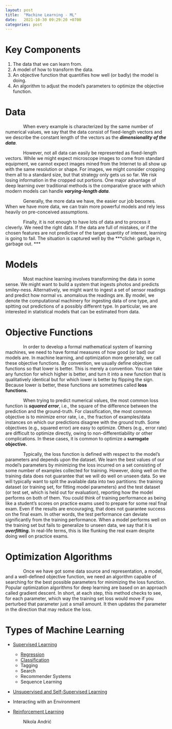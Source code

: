 ```yaml
---
layout: post
title:  "Machine Learning - ML"
date:   2021-10-30 09:29:20 +0700
categories: post
---
```


# Key Components

   1. The data that we can learn from.
   2. A model of how to transform the data.
   3. An objective function that quantifies how well (or badly) the model is doing.
   4. An algorithm to adjust the model’s parameters to optimize the objective function.

# Data

&nbsp;&nbsp;&nbsp;&nbsp;&nbsp;&nbsp;&nbsp;&nbsp;&nbsp;&nbsp;&nbsp;&nbsp;&nbsp;
 When every example is characterized by the same number of numerical values, we say that 
 the data consist of fixed-length vectors and we describe the constant length of the vectors as the ***dimensionality of the data***. 

&nbsp;&nbsp;&nbsp;&nbsp;&nbsp;&nbsp;&nbsp;&nbsp;&nbsp;&nbsp;&nbsp;&nbsp;&nbsp;
 However, not all data can easily be represented as fixed-length vectors. While we might expect microscope images to come from standard 
 equipment, we cannot expect images mined from the Internet to all show up with the same resolution or shape. For images, we might consider 
 cropping them all to a standard size, but that strategy only gets us so far. We risk losing information in the cropped out portions.
 One major advantage of deep learning over traditional methods is the comparative grace with which modern models can handle ***varying-length data***.

&nbsp;&nbsp;&nbsp;&nbsp;&nbsp;&nbsp;&nbsp;&nbsp;&nbsp;&nbsp;&nbsp;&nbsp;&nbsp;
 Generally, the more data we have, the easier our job becomes. When we have more data, we can train more powerful models and
 rely less heavily on pre-conceived assumptions.
  
&nbsp;&nbsp;&nbsp;&nbsp;&nbsp;&nbsp;&nbsp;&nbsp;&nbsp;&nbsp;&nbsp;&nbsp;&nbsp;
 Finally, it is not enough to have lots of data and to process it cleverly. We need the right data. If the data are full of mistakes, 
 or if the chosen features are not predictive of the target quantity of interest, learning is going to fail. 
 The situation is captured well by the ***cliché: garbage in, garbage out. ***

# Models

&nbsp;&nbsp;&nbsp;&nbsp;&nbsp;&nbsp;&nbsp;&nbsp;&nbsp;&nbsp;&nbsp;&nbsp;&nbsp;
 Most machine learning involves transforming the data in some sense. We might want to build a system that ingests photos and predicts smiley-ness. 
 Alternatively, we might want to ingest a set of sensor readings and predict how normal vs. anomalous the readings are. By model, we denote the 
 computational machinery for ingesting data of one type, and spitting out predictions of a possibly different type. In particular, we are 
 interested in statistical models that can be estimated from data. 

# Objective Functions

&nbsp;&nbsp;&nbsp;&nbsp;&nbsp;&nbsp;&nbsp;&nbsp;&nbsp;&nbsp;&nbsp;&nbsp;&nbsp;
  In order to develop a formal mathematical system of learning machines, we need to have formal measures of how good (or bad) our models are. 
  In machine learning, and optimization more generally, we call these objective functions. By convention, we usually define objective functions 
  so that lower is better. This is merely a convention. You can take any function for which higher is better, and turn it into a new function 
  that is qualitatively identical but for which lower is better by flipping the sign. Because lower is better, these functions are sometimes 
  called **loss functions.**

&nbsp;&nbsp;&nbsp;&nbsp;&nbsp;&nbsp;&nbsp;&nbsp;&nbsp;&nbsp;&nbsp;&nbsp;&nbsp;
  When trying to predict numerical values, the most common loss function is ***squared error***, i.e., the square of the difference between 
  the prediction and the ground-truth. For classification, the most common objective is to minimize error rate, i.e., the fraction of
  examples/data instances on which our predictions disagree with the ground truth. Some objectives (e.g., squared error) are easy to optimize. 
  Others (e.g., error rate) are difficult to optimize directly, owing to non-differentiability or other complications. In these cases,
  it is common to optimize a **surrogate objective.**
  
 &nbsp;&nbsp;&nbsp;&nbsp;&nbsp;&nbsp;&nbsp;&nbsp;&nbsp;&nbsp;&nbsp;&nbsp;&nbsp;
 Typically, the loss function is defined with respect to the model’s parameters and depends upon the dataset. We learn the best 
 values of our model’s parameters by minimizing the loss incurred on a set consisting of some number of examples collected for training.
 However, doing well on the training data does not guarantee that we will do well on unseen data. So we will typically want to split the 
 available data into two partitions: the training dataset (or training set, for fitting model parameters) and the test dataset 
 (or test set, which is held out for evaluation), reporting how the model performs on both of them. You could think of training 
 performance as being like a student’s scores on practice exams used to prepare for some real final exam. Even if the results are 
 encouraging, that does not guarantee success on the final exam. In other words, the test performance can deviate significantly from 
 the training performance. When a model performs well on the training set but fails to generalize to unseen data, we say that it is ***overfitting.***
 In real-life terms, this is like flunking the real exam despite doing well on practice exams.
  
# Optimization Algorithms

 &nbsp;&nbsp;&nbsp;&nbsp;&nbsp;&nbsp;&nbsp;&nbsp;&nbsp;&nbsp;&nbsp;&nbsp;&nbsp;
 Once we have got some data source and representation, a model, and a well-defined objective function, we need an algorithm capable of searching for the best possible parameters for minimizing the loss function. Popular optimization algorithms for deep learning are based on an approach called gradient descent. In short, at each step, this method checks to see, for each parameter, which way the training set loss would move if you perturbed that parameter just a small amount. It then updates the parameter in the direction that may reduce the loss.

# Types of Machine Learning

 - [Supervised Learning](https://nikolaandro.github.io/supervised-learning/) 
    - [Regression](https://nikolaandro.github.io/regression/)
    - [Classification](https://nikolaandro.github.io/classification/)
    - Tagging
    - Search
    - Recommender Systems
    - Sequence Learning
   
 - [Unsupervised and Self-Supervised Learning](https://nikolaandro.github.io/unsupervised-and-self-supervised/)
 - Interacting with an Environment
 - [Reinforcement Learning](https://nikolaandro.github.io/reinforcement-learning/)

 &nbsp;&nbsp;&nbsp;&nbsp;&nbsp;&nbsp;&nbsp;&nbsp;&nbsp;&nbsp;&nbsp;&nbsp;&nbsp;
 Nikola Andrić
